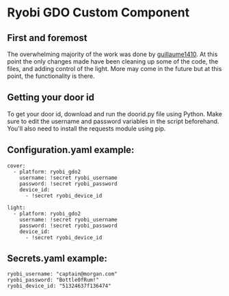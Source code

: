 # Ryobi GDO Custom Component

## First and foremost

The overwhelming majority of the work was done by [guillaume1410](https://community.home-assistant.io/u/guillaume1410/).  At this point the only changes made have been cleaning up some of the code, the files, and adding control of the light.  More may come in the future but at this point, the functionality is there.

## Getting your door id

To get your door id, download and run the doorid.py file using Python.  Make sure to edit the username and password variables in the script beforehand.  You'll also need to install the requests module using pip.

## Configuration.yaml example:
```
cover:
  - platform: ryobi_gdo2
    username: !secret ryobi_username
    password: !secret ryobi_password
    device_id:
      - !secret ryobi_device_id
      
light:
  - platform: ryobi_gdo2
    username: !secret ryobi_username
    password: !secret ryobi_password
    device_id:
      - !secret ryobi_device_id
```	  
## Secrets.yaml example:
```
ryobi_username: "captain@morgan.com"
ryobi_password: "Bottle0fRum!"
ryobi_device_id: "51324637f136474"
```
